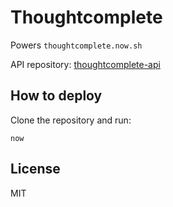 # Thoughtcomplete

Powers `thoughtcomplete.now.sh`

API repository: [thoughtcomplete-api](https://github.com/now-examples/thoughtcomplete-api)

## How to deploy

Clone the repository and run:

```
now
```

## License

MIT
